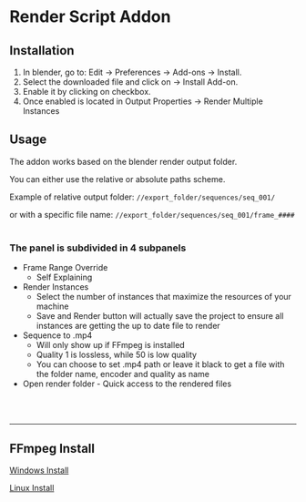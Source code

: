 # Render Script Addon

## Installation

1. In blender, go to: Edit -> Preferences -> Add-ons -> Install.
2. Select the downloaded file and click on -> Install Add-on.
3. Enable it by clicking on checkbox.
4. Once enabled is located in Output Properties -> Render Multiple Instances

## Usage

The addon works based on the blender render output folder.

You can either use the relative or absolute paths scheme.

Example of relative output folder:
`//export_folder/sequences/seq_001/`

or with a specific file name:
`//export_folder/sequences/seq_001/frame_####`
<br>
<br>

### The panel is subdivided in 4 subpanels

-   Frame Range Override
    -   Self Explaining
-   Render Instances
    -   Select the number of instances that maximize the resources of your machine
    -   Save and Render button will actually save the project to ensure all instances are getting the up to date file to render
-   Sequence to .mp4
    -   Will only show up if FFmpeg is installed
    -   Quality 1 is lossless, while 50 is low quality
    -   You can choose to set .mp4 path or leave it black to get a file with the folder name, encoder and quality as name
-   Open render folder - Quick access to the rendered files

<br>
<br>
<hr />

## FFmpeg Install

[Windows Install](https://github.com/dshot92/blender_addons/blob/4fac9db4c59f75dda544a32dee6b2986f6d725e5/Render_Script/readme.md#L27)

[Linux Install](https://linuxize.com/post/how-to-install-ffmpeg-on-debian-9/)
